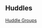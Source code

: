 ## Huddles

[Huddle Groups](https://docs.google.com/spreadsheets/d/e/2PACX-1vSKsBdfQkDbZOahjUXBn-yDuC0mp0tcd8sc3xKqZzuH3HzqyCSe4659QH_bzilZ10H8s9ewEZMQZ3Dc/pubhtml?gid=1477630691&single=true)
